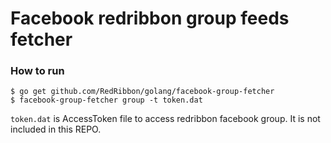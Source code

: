 # Facebook redribbon group feeds fetcher


### How to run

```
$ go get github.com/RedRibbon/golang/facebook-group-fetcher
$ facebook-group-fetcher group -t token.dat
```

`token.dat` is AccessToken file to access redribbon facebook group. 
It is not included in this REPO.
